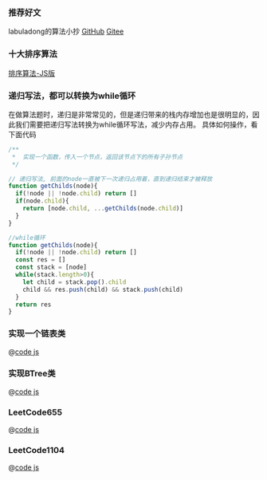 ### 推荐好文
labuladong的算法小抄 [GitHub](https://labuladong.github.io/algo/)  [Gitee](https://labuladong.gitee.io/algo/)

### 十大排序算法
[排序算法-JS版](https://blog.csdn.net/kw023781/article/details/118384290)

### 递归写法，都可以转换为while循环
在做算法题时，递归是非常常见的，但是递归带来的栈内存增加也是很明显的，因此我们需要把递归写法转换为while循环写法，减少内存占用。
具体如何操作，看下面代码
```js
/**
 *  实现一个函数，传入一个节点，返回该节点下的所有子孙节点
 */

// 递归写法, 前面的node一直被下一次递归占用着，直到递归结束才被释放
function getChilds(node){
  if(!node || !node.child) return []
  if(node.child){
    return [node.child, ...getChilds(node.child)]
  }
}

//while循环
function getChilds(node){
  if(!node || !node.child) return []
  const res = []
  const stack = [node]
  while(stack.length>0){
    let child = stack.pop().child
    child && res.push(child) && stack.push(child)
  }
  return res
}

```

### 实现一个链表类
@[code js](../../src/views/leetcode/listnode/ListNode.js)

### 实现BTree类
@[code js](../../src/views/leetcode/tree/BTree.js)

### LeetCode655
@[code js](../../src/views/leetcode/tree/leetcode655.js)

### LeetCode1104
@[code js](../../src/views/leetcode/tree/leetcode1104.js)